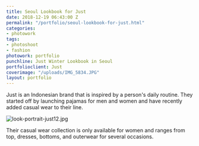 ```yaml
---
title: Seoul Lookbook for Just
date: 2018-12-19 06:43:00 Z
permalink: "/portfolio/seoul-lookbook-for-just.html"
categories:
- photowork
tags:
- photoshoot
- fashion
photowork: portfolio
punchline: Just Winter Lookbook in Seoul
portfolioclient: Just
coverimage: "/uploads/IMG_5834.JPG"
layout: portfolio
---
```


Just is an Indonesian brand that is inspired by a person's daily routine. They started off by launching pajamas for men and women and have recently added casual wear to their line. 

![look-portrait-just12.jpg](/uploads/look-portrait-just12.jpg)

Their casual wear collection is only available for women and ranges from top, dresses, bottoms, and outerwear for several occasions. 